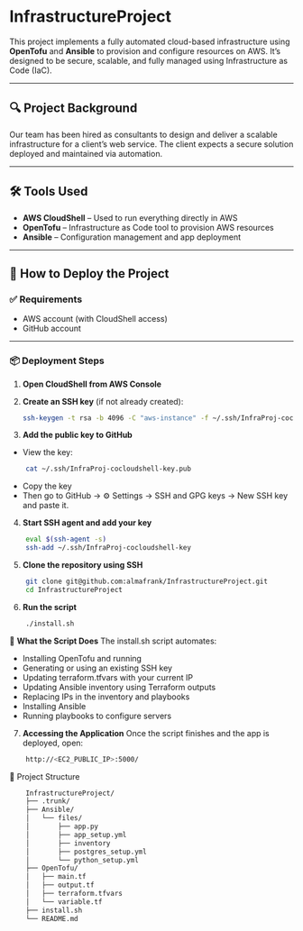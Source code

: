 # InfrastructureProject

This project implements a fully automated cloud-based infrastructure using **OpenTofu** and **Ansible** to provision and configure resources on AWS. It’s designed to be secure, scalable, and fully managed using Infrastructure as Code (IaC).

---

## 🔍 Project Background

Our team has been hired as consultants to design and deliver a scalable infrastructure for a client’s web service. The client expects a secure solution deployed and maintained via automation.

---

## 🛠️ Tools Used

- **AWS CloudShell** – Used to run everything directly in AWS
- **OpenTofu** – Infrastructure as Code tool to provision AWS resources
- **Ansible** – Configuration management and app deployment

---

## 🚀 How to Deploy the Project

### ✅ Requirements

- AWS account (with CloudShell access)
- GitHub account 

---

### 📦 Deployment Steps

1. **Open CloudShell from AWS Console**

2. **Create an SSH key** (if not already created):
   ```sh
   ssh-keygen -t rsa -b 4096 -C "aws-instance" -f ~/.ssh/InfraProj-cocloudshell-key -N ""
3. **Add the public key to GitHub**

- View the key:

```sh
    cat ~/.ssh/InfraProj-cocloudshell-key.pub
```
- Copy the key 
- Then go to GitHub → ⚙️ Settings → SSH and GPG keys → New SSH key and paste it.

4. **Start SSH agent and add your key**

```sh
    eval $(ssh-agent -s)
    ssh-add ~/.ssh/InfraProj-cocloudshell-key
```    
5. **Clone the repository using SSH**

```sh
    git clone git@github.com:almafrank/InfrastructureProject.git
    cd InfrastructureProject
```
6. **Run the script**
```sh
    ./install.sh
```
🔧 **What the Script Does**
The install.sh script automates:

- Installing OpenTofu and running
- Generating or using an existing SSH key
- Updating terraform.tfvars with your current IP
- Updating Ansible inventory using Terraform outputs
- Replacing IPs in the inventory and playbooks
- Installing Ansible
- Running playbooks to configure servers

7. **Accessing the Application**
Once the script finishes and the app is deployed, open:
```sh
    http://<EC2_PUBLIC_IP>:5000/
```
📁 Project Structure

```txt
    InfrastructureProject/
    ├── .trunk/
    ├── Ansible/
    │   └── files/
    │       ├── app.py
    │       ├── app_setup.yml
    │       ├── inventory
    │       ├── postgres_setup.yml
    │       └── python_setup.yml
    ├── OpenTofu/
    │   ├── main.tf
    │   ├── output.tf
    │   ├── terraform.tfvars
    │   └── variable.tf
    ├── install.sh
    └── README.md
```